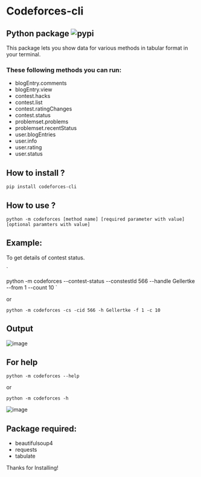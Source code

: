 # Codeforces-cli
## Python package ![pypi](https://pypi.org/static/images/logo-small.6eef541e.svg)
This package lets you show data for various methods in tabular format in your terminal.

### These following methods you can run:<br>
- blogEntry.comments
- blogEntry.view
- contest.hacks
- contest.list
- contest.ratingChanges
- contest.status
- problemset.problems
- problemset.recentStatus
- user.blogEntries
- user.info
- user.rating
- user.status

## How to install ?
`
pip install codeforces-cli
`

## How to use ?
`
python -m codeforces [method name] [required parameter with value] [optional paramters with value]
`

## Example:

To get details of contest status.

`

python -m codeforces --contest-status --constestId 566 --handle Gellertke --from 1 --count 10
`

or

`
python -m codeforces -cs -cid 566 -h Gellertke -f 1 -c 10
`

## Output
![image](https://user-images.githubusercontent.com/35952953/116748281-d720f680-aa1c-11eb-8ed4-eb6342394e3d.png)

## For help

`
python -m codeforces --help
`

or

`
python -m codeforces -h
`

![image](https://user-images.githubusercontent.com/35952953/116816381-4f9fc880-ab7f-11eb-84a8-609ca987f1d7.png)


## Package required:<br>
- beautifulsoup4
- requests
- tabulate

Thanks for Installing! 
